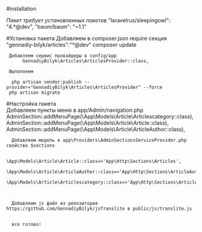 #installation


*Пакет требует установленных пакетов*
     "laravelrus/sleepingowl": "4.*@dev",
     "baum/baum": "~1.1"


#Установка пакета
	 Добавляем в composer.json require секция "gennadiy-bilyk/articles":"*@dev"
	 composer update
     
     Добавляем сервис провайдеры в config/app
	      GennadiyBilyk\Articles\ArticlesProvider::class,
		  
	 Выполняем 
	 
	  php artisan vendor:publish --provider="GennadiyBilyk\Articles\ArticlesProvider" --force
	 php artisan migrate
	 
	  
#Настройка пакета	  
	  Добавляем пункты меню в app/Admin/navigation.php    
	         AdminSection::addMenuPage(\App\Models\Article\Articlescategory::class),
             AdminSection::addMenuPage(\App\Models\Article\Article::class),
             AdminSection::addMenuPage(\App\Models\Article\ArticleAuthor::class),
      
	     
	     
	  Добавляем модель в app\Providers\AdminSectionsServiceProvider.php свойство $sections         
	        
              \App\Models\Article\Article::class=>'App\Http\Sections\Articles',
              \App\Models\Article\ArticleAuthor::class=>'App\Http\Sections\ArticleAuthors',
              \App\Models\Article\Articlescategory::class=>'App\Http\Sections\Articlescategories',
	  

	  
	  Добавляем js файл из репозитория https://github.com/GennadiyBilyk/jsTranslite в public/js/translite.js
	  
	  
	  все готово!